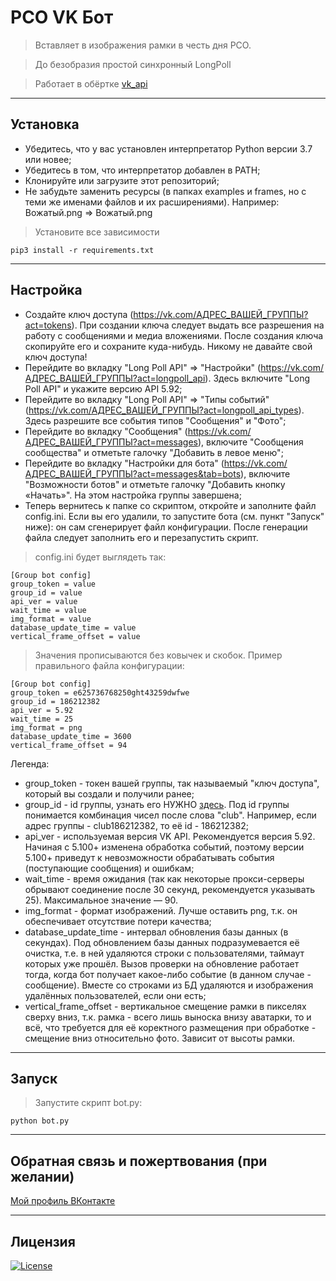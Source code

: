 РСО VK Бот
========================================================================================================================================

> Вставляет в изображения рамки в честь дня РСО.

> До безобразия простой синхронный LongPoll

> Работает в обёртке [vk_api](https://github.com/python273/vk_api)

---

## Установка

- Убедитесь, что у вас установлен интерпретатор Python версии 3.7 или новее;
- Убедитесь в том, что интерпретатор добавлен в PATH;
- Клонируйте или загрузите этот репозиторий;
- Не забудьте заменить ресурсы (в папках examples и frames, но с теми же именами файлов и их расширениями). Например: Вожатый.png => Вожатый.png

> Установите все зависимости

```
pip3 install -r requirements.txt
```

---

## Настройка

- Создайте ключ доступа (https://vk.com/АДРЕС_ВАШЕЙ_ГРУППЫ?act=tokens). При создании ключа следует выдать все разрешения на работу с сообщениями и медиа вложениями. После создания ключа скопируйте его и сохраните куда-нибудь. Никому не давайте свой ключ доступа! 
- Перейдите во вкладку "Long Poll API" => "Настройки" (https://vk.com/АДРЕС_ВАШЕЙ_ГРУППЫ?act=longpoll_api). Здесь включите "Long Poll API" и укажите версию API 5.92;
- Перейдите во вкладку "Long Poll API" => "Типы событий" (https://vk.com/АДРЕС_ВАШЕЙ_ГРУППЫ?act=longpoll_api_types). Здесь разрешите все события типов "Сообщения" и "Фото";
- Перейдите во вкладку "Сообщения" (https://vk.com/АДРЕС_ВАШЕЙ_ГРУППЫ?act=messages), включите "Сообщения сообщества" и отметьте галочку "Добавить в левое меню";
- Перейдите во вкладку "Настройки для бота" (https://vk.com/АДРЕС_ВАШЕЙ_ГРУППЫ?act=messages&tab=bots), включите "Возможности ботов" и отметьте галочку "Добавить кнопку «Начать»". На этом настройка группы завершена;
- Теперь вернитесь к папке со скриптом, откройте и заполните файл config.ini. Если вы его удалили, то запустите бота (см. пункт "Запуск" ниже): он сам сгенерирует файл конфигурации. После генерации файла следует заполнить его и перезапустить скрипт.

> config.ini будет выглядеть так:

```
[Group bot config]
group_token = value
group_id = value
api_ver = value
wait_time = value
img_format = value
database_update_time = value
vertical_frame_offset = value
```

>Значения прописываются без ковычек и скобок.
>Пример правильного файла конфигурации:

```
[Group bot config]
group_token = e625736768250ght43259dwfwe
group_id = 186212382
api_ver = 5.92
wait_time = 25
img_format = png
database_update_time = 3600
vertical_frame_offset = 94
```

Легенда:
- group_token - токен вашей группы, так называемый "ключ доступа", который вы создали и получили ранее;
- group_id - id группы, узнать его НУЖНО [здесь](http://regvk.com/id). Под id группы понимается комбинация чисел после слова "club". Например, если адрес группы - club186212382, то её id - 186212382;
- api_ver - используемая версия VK API. Рекомендуется версия 5.92. Начиная с 5.100+ изменена обработка событий, поэтому версии 5.100+ приведут к невозможности обрабатывать события (поступающие сообщения) и ошибкам;
- wait_time - время ожидания (так как некоторые прокси-серверы обрывают соединение после 30 секунд, рекомендуется указывать 25). Максимальное значение — 90.
- img_format - формат изображений. Лучше оставить png, т.к. он обеспечивает отсутствие потери качества;
- database_update_time - интервал обновления базы данных (в секундах). Под обновлением базы данных подразумевается её очистка, т.е. в ней удаляются строки с пользователями, таймаут которых уже прошёл. Вызов проверки на обновление работает тогда, когда бот получает какое-либо событие (в данном случае - сообщение). Вместе со строками из БД удаляются и изображения удалённых пользователей, если они есть;
- vertical_frame_offset - вертикальное смещение рамки в пикселях сверху вниз, т.к. рамка - всего лишь выноска внизу аватарки, то и всё, что требуется для её коректного размещения при обработке - смещение вниз относительно фото. Зависит от высоты рамки.

---

## Запуск

> Запустите скрипт bot.py:

```
python bot.py
```

---

## Обратная связь и пожертвования (при желании)

[Мой профиль ВКонтакте](vk.com/fl1ckje)

---

## Лицензия

[![License](http://img.shields.io/:license-mit-blue.svg?style=flat-square)](http://badges.mit-license.org)

